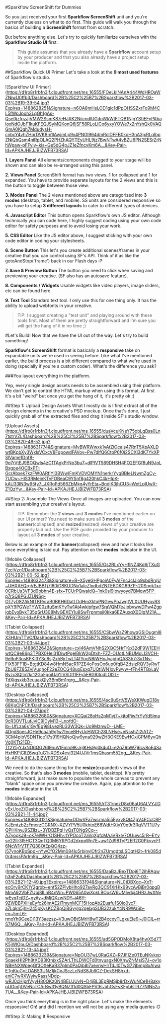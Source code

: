 #Sparkflow ScreenShift for Dummies

So you just received your first **Sparkflow ScreenShift** unit and you're currently clueless on what to do first. This guide will walk you through the basics of building a **ScreenShift** format from scratch.

But before anything else. Let's try to quickly familiarize ourselves with the **Sparkflow Studio UI** first.

>This guide assumes that you already have a **Sparkflow** account setup by your producer and that you also already have a project setup inside the platform.

##Sparkflow Quick UI Primer
Let's take a look at the **9 most used features** of Sparkflow's studio.

![Sparkflow UI Primer]
(https://d1ro8r1rbfn3jf.cloudfront.net/ms_16555/FOeLkINAnA444WdHROaWZNiwU0ffb3/Dashboard%2B%25C2%25B7%2BSparkflow%2B2017-03-03%2B19-39-54.jpg?Expires=1488628251&Signature=n6OA8mHsLOD1glc1dPpOHSSZxrFo9M4CL5fWpJpoh3LqGh1gAs-Qse0jzfqzJjVMW2SsmK87eHJAK2NiicndlUGdnWkWtFTQB1NjgYSfiEFyPAbaIoxNdOJbF1kuKFEQJSyMQKonQ6jSF58RLoLICo6yxyYOWe7x2nYshQk0VAQGmA0IQqh7MdudysH-cnbcY4vhZHorDVK8m1lAwjmLp9x4PNGI964dmRdlDFFB0koH3nA3jxRLqIbpZNiQbQsm4niRpOLAQ2PHZhAQYTEyUHL9jz7BwNTwA4vBZU6PN2SESrZrNhWpaw-pFFvjv~kis~Ge5dG4pJZ1eZfncyKm6A__&Key-Pair-Id=APKAJHEJJBIZWFB73RSA)

**1. Layers Panel**
All elements/components dragged to your stage will be shown and can also be re-arranged using this panel.

**2. Views Panel**
ScreenShift format has two views. 1 for collapsed and 1 for expanded. You have to provide separate layouts for the 2 views and this is the button to toggle between those view.

**3. Modes Panel**
The 2 views mentioned above are categorized into **3 modes** (desktop, tablet, and mobile). SS units are considered responsive so you have to setup **3 different layouts** to cater to different types of devices.

**4. Javascript Editor**
This button opens Sparkflow's own JS editor. Although technically you can code here, I highly suggest coding using your own code editor for safety purposes and to avoid losing your work.

**5. CSS Editor**
Like the JS editor above, I suggest sticking with your own code editor in coding your stylesheets.

**6. Scene Button**
This let's you create additional scenes/frames in your creative that you can control using SF's API. Think of it as like the gotoAndStop('frame') back in our Flash days :P

**7. Save & Preview Button**
The button you need to click when saving and previewing your creative. (SF also has an autosave feature).

**8. Components / Widgets**
Usable widgets like video players, image sliders, etc can be found here.

**9. Text Tool**
Standard text tool. I only use this for one thing only. It has the ability to upload webfonts in your creative.

>TIP: I suggest creating a "test unit" and playing around with these tools first. Most of them are pretty straightforward and I'm sure you will get the hang of it in no time ;)


#Let's Build!
Now that we have the UI out of the way. Let's try to build something!

**Sparkflow's ScreenShift** format is basically a **responsive** take on expandable units we're used in seeing before. Like what I've mentioned earlier, the build process is a bit different compared to what we're used in doing (specially if you're a custom coder). What's the difference you ask?

###You layout everything in the platform.

Yep, every single design assets needs to be assembled using their platform. We don't get to control the HTML markup when using this format. At first it's a bit "weird" but once you get the hang of it, it's pretty ok ;)

##Step 1: Upload Design Assets
What I mostly do is I first extract all of the design elements in the creative's PSD mockup. Once that's done, I just quickly grab all of the extracted files and drag it inside SF's studio window.

![Upload Assets]
(https://d1ro8r1rbfn3jf.cloudfront.net/ms_16555/duaVcuKNeY75obLqBsa0Ln7tstrVZL/Dashboard%2B%25C2%25B7%2BSparkflow%2B2017-03-03%2B20-48-52.jpg?Expires=1488631774&Signature=MvBWRWwxk1yAtZiOcais47RnT5XpAXLDwtBKpbXy3WxlsVCxcV8FgpowdFAVoy~Pw7dlfQ6CtoP6f0j2SCXl3dK7YkXPSlVame1Dnf8-9q7rVtEJ9BOQwls4zC1TAgkPrNp3bu7~dlPIVT589DHSH4FO2EFGf8uN9JpLBxgoe4OCBxPT-GcrAbxek7kzFW0ARfiYI3BWwIFmKVDVOMYN1nerkrYygBBIeLNwmZgCy-7UCw~HIS3RMeinKTvFOBeaC9YSnf8g420hkC4kHIpK-kAU33lN3w95ty7LJXRgPd566ZbMkg4yYrEta~BqdjK3jhCU3~WetLplUwX-Z1QzYw__&Key-Pair-Id=APKAJHEJJBIZWFB73RSA)

##Step 2: Assemble The Views
Once all images are uploaded. You can now start assembling your creative's layout.

>TIP: Remember the **2 views** and **3 modes** I've mentioned earlier on our UI primer? You need to make sure all **3 modes** of the **banner**(collapsed) and **resized**(resized) views of your creative are properly laid out. Use the PDF guide provided by your producer to layout all **3 modes** of your creative.

Below is an example of the **banner**(collapsed) view and how it looks like once everything is laid out. Pay attention on the **modes** indicator in the UI.

![Mobile Collapsed]
(https://d1ro8r1rbfn3jf.cloudfront.net/ms_16555/Os2RLxYyHflNZ4Kd6jTXuG7zcIVzg1/Dashboard%2B%25C2%25B7%2BSparkflow%2B2017-03-03%2B21-00-52.jpg?Expires=1488632473&Signature=B~X5yeGHPgoiA0FyAIFncJclJio9xbdRrqU~UHXAEQrgVEJBBTj7l60iG8KUDNo1aIcZlpdbdZNTE6DKG69ZP~20SngkTxc0CRbUs3VF3d9bbhn4E-sfx~TCUrPQwaIdQ~1nk0sl9Iowyoyd7BMqw5FP-p7rSQ8PGJZUNSq-OT7yD82AkNtTKRvraB0BKH6DatLDdHmXktqPNGewPoJwqtVLXUUHyovRSpXY9PGWeTYW00zifuSmKYyTw1At4wkipfgw7SraVQM7eJlpbvwwDPw4ZgpigbEvoBykT35qSrU308MvGEXEYIu8SwFrpnmsji0kka6EZAuxqX0DIgM21A__&Key-Pair-Id=APKAJHEJJBIZWFB73RSA)

![Tablet Collapsed]
(https://d1ro8r1rbfn3jf.cloudfront.net/ms_16555/CSbwWsZ9howqGSiOugml8X3HUmTTVO/Dashboard%2B%25C2%25B7%2BSparkflow%2B2017-03-03%2B21-03-44.jpg?Expires=1488632642&Signature=cxI46AmVNhS2XQC5HrTKp32dF9W1EEHwtQC9e86p3TPBX0Hel31DiwtPgeIBkW2pDtxh-FZZ-OUotLNBUMoLI3VCH-9eRqF3osKFKI3YSc8sj2xhBjrTwLT4fYqcN8iWHnJyajdpQA83h7r3xTNv-FiX53FF1B~BtgtKD84w8HmN5acR1PZE4oPosOo6up0fqB4ZdsizRQV3yRwTZbU8FZ85ZvjVuqhoF22eZOCG48uoEsxq7UQtiWN1xvPwyw~fFh4RTBxLaVBvzcSQlIn2kr12GoFgoiUaYIlVSDl11FFy5EBG83pdLOl2L-TdXiqsxkb3euuakQly3BmBm1rqrg__&Key-Pair-Id=APKAJHEJJBIZWFB73RSA)

![Desktop Collapsed]
(https://d1ro8r1rbfn3jf.cloudfront.net/ms_16555/4sc9uSrtV5WeXKWugD18v68KpChPCh/Dashboard%2B%25C2%25B7%2BSparkflow%2B2017-03-03%2B21-04-27.jpg?Expires=1488632680&Signature=XCQaj28oHs2pM1yj7~kjtoPjwFrYyYd5lma9cR3OVTLufJvIC9IDyM13~LnpfdO-lb~UfLza6s1GyfEg9j8LvezRLG3W3Qk~Uo9MznwD--LME-4DgdSoesJOHe9caJh9gfw7feceBHyUcHWCh28LNHse~eNsshZI2iATZ-3CM4pibVSDNTice1i7s919HQNoQjw9yna929wZH3OKE9EwHCxiGPM6yvQhVg0KTt21ED-Tf2Y5jYJxNO6QG26I9nuVtFmm9K~kjlKHs9g0k4uO~e2qZ9bWZj6cv8oE4SaHxHKPjCIIZ6wqTuG1~XDSx4evj32l4UJVrTmsQhasm552qg__&Key-Pair-Id=APKAJHEJJBIZWFB73RSA)

We need to do the same thing for the **resize**(expanded) views of the creative. So that's also **3 modes** (mobile, tablet, desktop). It's pretty straighforward, just make sure to populate the whole canvas to prevent any "blank" space once you preview the creative. Again, pay attention to the **modes** indicator in the UI.

![Mobile Expanded]
(https://d1ro8r1rbfn3jf.cloudfront.net/ms_16555/rT31rnezD8x06aU6ALVYJlDvExUoeZ/Dashboard%2B%25C2%25B7%2BSparkflow%2B2017-03-03%2B21-11-44.jpg?Expires=1488633121&Signature=DDwVFa7wcrma5i5Eyxy8Ql4ZgV4ECcCBPKJEmtzb2zFmcrzCGRNX~XZVYPV5U0khtoE68WdtHXiyY9q9r3RqVVT1U7yQPHKnyJ9SZIlzL~3YDBZPqHyQsTONg9Cq--AZyogkJ9~ok7elWHrO1SHh~tYPOcoT2aVqXgfcMAaVRxly7OUuwc5rR~EYvse22lIr3I5HCT3QqTQ0M6YRPGd2dxppWn7E~uw1Zd98TyP2ER2G0PkvvcFf6NcW1rVTF7Q38OtEpQO4zz-i57ynoKBoSpd~nYwCfO2Mm084lu5rbjnylOfr2nZUmgdtsLSDqtH2t~frk085d0r4mssPArIm8g__&Key-Pair-Id=APKAJHEJJBIZWFB73RSA)

![Tablet Expanded]
(https://d1ro8r1rbfn3jf.cloudfront.net/ms_16555/DaaBzJBexTDpj6T2ihRAgwh3pF2uBt/Dashboard%2B%25C2%25B7%2BSparkflow%2B2017-03-03%2B21-12-49.jpg?Expires=1488633194&Signature=NL0tDBXgc~XxT-ecOrv9rCK1Y2grxb~enf52ZPlybHho927avRg3QC91XrHlx99ycAvBjBr0qpgBMmA92VbFZUbj8ILnB4nWn~PW065A0wXpkLBOosW6UMlvdxj4HRzJwXNywEyqTcjDZ~gyAy~dMjQXzwNDY~i46Y-9ZWBBPXHeEyfc26lmAE2iTmynMCF15HopAb2Euafu1S0lo0yc7-a7Lqkn5jhH245pKysKCZBpQiBGyyIg2gelxgSUB32zukY4NR9WaSb-en~5mL6-rmoYh0CeeDI13Y3aezsz~V3uwOBtSMrH8wT2B4ccoyTLgxuEIe9~J0lClL~rrS7M6Q__&Key-Pair-Id=APKAJHEJJBIZWFB73RSA)

![Desktop Expanded]
(https://d1ro8r1rbfn3jf.cloudfront.net/ms_16555/ad5GPODMoX8ta4hwX5d7TK5jWlOpuQ/Dashboard%2B%25C2%25B7%2BSparkflow%2B2017-03-03%2B21-13-44.jpg?Expires=1488633239&Signature=NpOU37wL0RaGXZ~R7JFIZe0TEuNKvkxpSqaekHI2Ph8tXD93KtnjxxSZArLThLDWCFd0tnyuagxN0XhwZNMsiS7J~ov1oNBHNXWpegGf3OXeKaB37pIm0PaQjb8I7xevrwHlrTdJl0TwG72jbmp8xAIwaETgKiuGgLOABS3UNz1jkCnJSczLcNdS8JbIICZ-DekSH8hxd-eniC7wRXWyiwRassNDdz-wRJ0cHIprlVyyH80QKz0N4BELUUvN~D4jBL3EpRMSjb8rDxWuNCe1H8akypUGmfjDVeNcTCArBw31yBQNZ31d0QSbFPVt6~bhGsFsXFpb6TRZ7NIN52a7UA__&Key-Pair-Id=APKAJHEJJBIZWFB73RSA)

Once you think everything is in the right place. Let's make the elements responsive! Oh! and did I mention we will not be using any media queries :D

##Step 3: Making It Responsive

